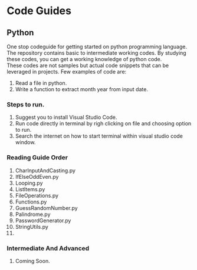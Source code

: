 
# Code Guides
## Python
One stop codeguide for getting started on python programming language.  
The repository contains basic to intermediate working codes.
By studying these codes, you can get a working knowledge of python code.  
These codes are not samples but actual code snippets that can be leveraged in projects.
Few examples of code are:  
1. Read a file in python.
2. Write a function to extract month year from input date.

### Steps to run.
1. Suggest you to install Visual Studio Code.
2. Run code directly in terminal by righ clicking on file and choosing option to run.
3. Search the internet on how to start terminal within visual studio code window.

### Reading Guide Order
1. CharInputAndCasting.py
2. IfElseOddEven.py
3. Looping.py
4. ListItems.py
5. FileOperations.py
6. Functions.py
7. GuessRandomNumber.py
8. Palindrome.py
9. PasswordGenerator.py
10. StringUtils.py
11. 

### Intermediate And Advanced
1. Coming Soon.
